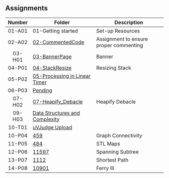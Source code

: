## Assignments

| Number | Folder | Description |
| :----: | ------ | ----------- |
|01-A01|01-Getting started|Set-up Resources|
|02-A02|<a href="https://github.com/LandenSJones/3013-ALG-Jones/tree/master/Assignments/02-CommentedCode/">02-CommentedCode|Assignment to ensure proper commenting|
|03-H01|<a href= "https://github.com/LandenSJones/3013-ALG-Jones/blob/master/Assignments/03-BannerPage/banner.txt"/>03-BannerPage|Banner|
|04-P01|<a href="https://github.com/LandenSJones/3013-ALG-Jones/tree/master/Assignments/04-StackResize"/>04-StackResize|Resizing Stack|
|05-P02|<a href= "https://github.com/LandenSJones/3013-ALG-Jones/tree/master/Assignments/P02"/>05-Processing in Linear Timer| |
|06-P03|<a href= "https://github.com/LandenSJones/3013-ALG-Jones/tree/master/Assignments/P04"/>Pending| |
|07-H02|<a href= "https://github.com/LandenSJones/3013-ALG-Jones/blob/master/Assignments/H02/homework.cpp"/>07-Heapify_Debacle|Heapify Debacle|
|09-H03|<a href="https://github.com/LandenSJones/3013-ALG-Jones/tree/master/Assignments/H03"/>Data Structures and Complexity||
|10-T01|<a href="https://github.com/LandenSJones/3013-ALG-Jones/blob/master/Assignments/459/main.cpp"/>uVJudge Upload||
|10-P04|<a href="https://github.com/LandenSJones/3013-ALG-Jones/blob/master/Assignments/459/main.cpp"/>459|Graph Connectivity|
|11-P05|<a href="https://github.com/LandenSJones/3013-ALG-Jones/blob/master/Assignments/484/main.cpp"/>484|STL Maps|
|12-P06|<a href="https://github.com/LandenSJones/3013-ALG-Jones/blob/master/Assignments/UVA11597/main.cpp"/>11597|Spanning Subtree|
|13-P07|<a href="https://github.com/LandenSJones/3013-ALG-Jones/blob/master/Assignments/UVA1112%20-%20Mice/main.cpp"/>1112|Shortest Path|
|14-P08|<a href="https://github.com/LandenSJones/3013-ALG-Jones/blob/master/Assignments/UVA10901%20-%20Ferry%203/main.cpp"/>10901|Ferry III|
